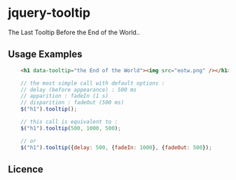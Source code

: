 jquery-tooltip
==============

The Last Tooltip Before the End of the World..

Usage Examples
--------------

```html
	<h1 data-tooltip="the End of the World"><img src="eotw.png" /></h1>
```

```js
	// the most simple call with default options :
	// delay (before appearance) : 500 ms
	// apparition : fadeIn (1 s)
	// disparition : fadeOut (500 ms)
	$("h1").tooltip();

	// this call is equivalent to :
	$("h1").tooltip(500, 1000, 500);

	// or
	$("h1").tooltip({delay: 500, {fadeIn: 1000}, {fadeOut: 500});		
```

Licence
-------

